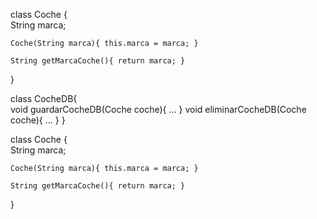 class Coche {  
    String marca;

    Coche(String marca){ this.marca = marca; }

    String getMarcaCoche(){ return marca; }
}

class CocheDB{  
    void guardarCocheDB(Coche coche){ ... }
    void eliminarCocheDB(Coche coche){ ... }
}


class Coche {  
    String marca;

    Coche(String marca){ this.marca = marca; }

    String getMarcaCoche(){ return marca; }
}
